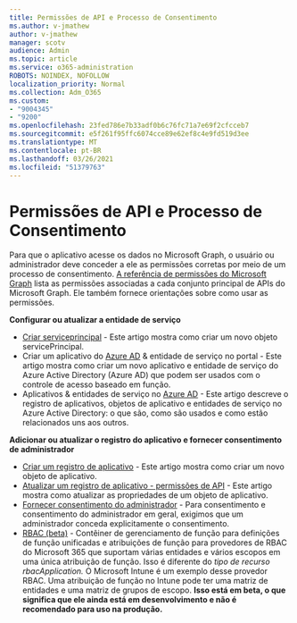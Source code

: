 ```yaml
---
title: Permissões de API e Processo de Consentimento
ms.author: v-jmathew
author: v-jmathew
manager: scotv
audience: Admin
ms.topic: article
ms.service: o365-administration
ROBOTS: NOINDEX, NOFOLLOW
localization_priority: Normal
ms.collection: Adm_O365
ms.custom:
- "9004345"
- "9200"
ms.openlocfilehash: 23fed786e7b33adf0b6c76fc71a7e69f2cfcceb7
ms.sourcegitcommit: e5f261f95ffc6074cce89e62ef8c4e9fd519d3ee
ms.translationtype: MT
ms.contentlocale: pt-BR
ms.lasthandoff: 03/26/2021
ms.locfileid: "51379763"
---
```

# <a name="api-permissions-and-consent-process"></a>Permissões de API e Processo de Consentimento

Para que o aplicativo acesse os dados no Microsoft Graph, o usuário ou administrador deve conceder a ele as permissões corretas por meio de um processo de consentimento. [A referência de permissões do Microsoft Graph](https://docs.microsoft.com/graph/permissions-reference) lista as permissões associadas a cada conjunto principal de APIs do Microsoft Graph. Ele também fornece orientações sobre como usar as permissões.

**Configurar ou atualizar a entidade de serviço**

- [Criar serviceprincipal](https://docs.microsoft.com/graph/api/serviceprincipal-post-serviceprincipals) - Este artigo mostra como criar um novo objeto servicePrincipal.
- Criar um aplicativo do [Azure AD](https://docs.microsoft.com/azure/active-directory/develop/howto-create-service-principal-portal) & entidade de serviço no portal - Este artigo mostra como criar um novo aplicativo e entidade de serviço do Azure Active Directory (Azure AD) que podem ser usados com o controle de acesso baseado em função.
- Aplicativos & entidades de serviço no [Azure AD](https://docs.microsoft.com/azure/active-directory/develop/app-objects-and-service-principals) - Este artigo descreve o registro de aplicativos, objetos de aplicativo e entidades de serviço no Azure Active Directory: o que são, como são usados e como estão relacionados uns aos outros.

**Adicionar ou atualizar o registro do aplicativo e fornecer consentimento de administrador**

- [Criar um registro de aplicativo](https://docs.microsoft.com/graph/api/application-post-applications) - Este artigo mostra como criar um novo objeto de aplicativo.
- [Atualizar um registro de aplicativo - permissões de API](https://docs.microsoft.com/graph/api/application-update) - Este artigo mostra como atualizar as propriedades de um objeto de aplicativo.
- [Fornecer consentimento do administrador](https://docs.microsoft.com/graph/security-authorization#grant-permissions-to-an-application) - Para consentimento e consentimento do administrador em geral, exigimos que um administrador conceda explicitamente o consentimento.
- [RBAC (beta)](https://docs.microsoft.com/graph/api/resources/rbacapplicationmultiple) - Contêiner de gerenciamento de função para definições de função unificadas e atribuições de função para provedores de RBAC do Microsoft 365 que suportam várias entidades e vários escopos em uma única atribuição de função. Isso é diferente do *tipo de recurso rbacApplication.* O Microsoft Intune é um exemplo desse provedor RBAC. Uma atribuição de função no Intune pode ter uma matriz de entidades e uma matriz de grupos de escopo. **Isso está em beta, o que significa que ele ainda está em desenvolvimento e não é recomendado para uso na produção.**
